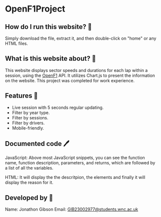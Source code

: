 # OpenF1Project

## How do I run this website? 🚀

Simply download the file, extract it, and then double-click on "home" or any HTML files.

## What is this website about? 🤔

This website displays sector speeds and durations for each lap within a session, using the [OpenF1](https://openf1.org/) API. It utilizes Chart.js to present the information on the website. This project was completed for work experience.

## Features 📜

- Live session with 5 seconds regular updating.
- Filter by year type.
- Filter by sessions.
- Filter by drivers.
- Mobile-friendly.

## Documented code 🖊

JavaScript: Above most JavaScript snippets, you can see the function name, function description, parameters, and returns, which are followed by a list of all the variables.

HTML: It will display the the descritpion, the elements and finally it will display the reason for it.

## Developed by 👥

Name: Jonathon Gibson
Email: GIB23002977@students.wnc.ac.uk
